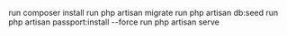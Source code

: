 run composer install
run php artisan migrate
run php artisan db:seed
run php artisan passport:install --force
run php artisan serve
